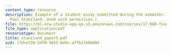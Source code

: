 ```yaml
---
content_type: resource
description: Example of a student essay submitted during the semester. (Courtesy of
  Paul Staniland. Used with permission.)
file: https://ol-ocw-studio-app-qa.s3.amazonaws.com/courses/17-960-foundations-of-political-science-fall-2004/17dce7262df03655bd9caffb17e9b804_staniland_paper5.pdf
file_type: application/pdf
resourcetype: Document
title: staniland_paper5.pdf
uid: 17dce726-2df0-3655-bd9c-affb17e9b804
---
```

